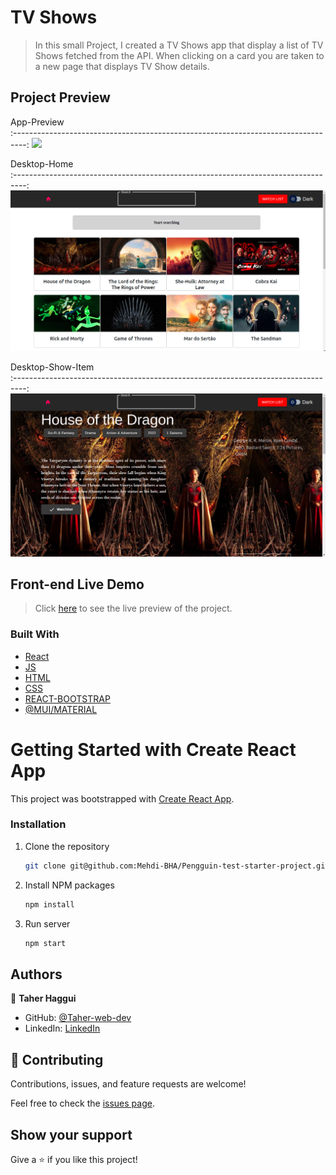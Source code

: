 # TV Shows
> In this small Project, I created a TV Shows app that display a list of TV Shows fetched from the API. When clicking on a card you are taken to a new page that displays TV Show details.

## Project Preview

App-Preview                          
:---------------------------------------------------------------------------------:
![]('./src/statics/images/home_desktop')  

Desktop-Home                             
:---------------------------------------------------------------------------------:
![](https://github.com/Taher-web-dev/Tv-shows/blob/main/src/statics/images/home_desktop.png)

Desktop-Show-Item                            
:---------------------------------------------------------------------------------:
![](https://github.com/Taher-web-dev/Tv-shows/blob/main/src/statics/images/detail_page.png)


## Front-end Live Demo
> Click [here](https://tv-shows-test.netlify.app/) to see the live preview of the project.


### Built With

- [React](https://es.reactjs.org/)
- [JS](https://www.javascript.com/)
- [HTML](https://www.w3schools.com/html/)
- [CSS](https://www.w3schools.com/css/)
- [REACT-BOOTSTRAP](https://react-bootstrap.github.io/)
- [@MUI/MATERIAL](https://mui.com/)

# Getting Started with Create React App

This project was bootstrapped with [Create React App](https://github.com/facebook/create-react-app).

### Installation

1. Clone the repository
   ```sh
   git clone git@github.com:Mehdi-BHA/Pengguin-test-starter-project.git
   ```
2. Install NPM packages
   ```sh
   npm install
   ```
3. Run server
   ```sh
   npm start
   ```
   

## Authors

👤 **Taher Haggui**

- GitHub: [@Taher-web-dev](https://github.com/Taher-web-dev)
- LinkedIn: [LinkedIn](https://www.linkedin.com/in/taher-haggui/)


## 🤝 Contributing

Contributions, issues, and feature requests are welcome!

Feel free to check the [issues page](../../issues/).


## Show your support

Give a ⭐️ if you like this project!
